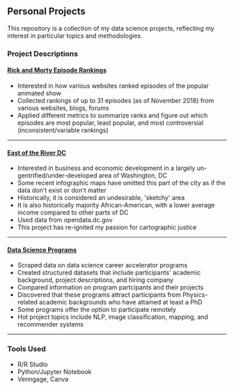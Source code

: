 ## Personal Projects

This repository is a collection of my data science projects, reflecting my interest in particular topics and methodologies. 

### Project Descriptions

#### [Rick and Morty Episode Rankings](../tree/master/Rick_And_Morty)
* Interested in how various websites ranked episodes of the popular animated show
* Collected rankings of up to 31 episodes (as of November 2018) from various websites, blogs, forums
* Applied different metrics to summarize ranks and figure out which episodes are most popular, least popular, and most controversial (inconsistent/variable rankings)

---

#### [East of the River DC](../tree/master/EOTR)
* Interested in business and economic development in a largely un-gentrified/under-developed area of Washington, DC
* Some recent infographic maps have omitted this part of the city as if the data don't exist or don't matter
* Historically, it is considered an undesirable, 'sketchy' area
* It is also historically majority African-American, with a lower average income compared to other parts of DC
* Used data from opendata.dc.gov
* This project has re-ignited my passion for cartographic justice

---

#### [Data Science Programs](../tree/master/DataSciBootcamps)
* Scraped data on data science career accelerator programs
* Created structured datasets that include participants' academic background, project descriptions, and hiring company
* Compared information on program partcipants and their projects
* Discovered that these programs attract participants from Physics-related academic backgrounds who have attained at least a PhD
* Some programs offer the option to participate remotely
* Hot project topics include NLP, image classification, mapping, and recommender systems

---

### Tools Used
* R/R Studio
* Python/Jupyter Notebook
* Venngage, Canva 
